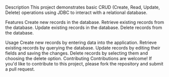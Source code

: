 Description
This project demonstrates basic CRUD (Create, Read, Update, Delete) operations using JDBC to interact with a relational database.

Features
Create new records in the database.
Retrieve existing records from the database.
Update existing records in the database.
Delete records from the database.

 Usage
Create new records by entering data into the application.
Retrieve existing records by querying the database.
Update records by editing their fields and saving the changes.
Delete records by selecting them and choosing the delete option.
Contributing
Contributions are welcome! If you'd like to contribute to this project, please fork the repository and submit a pull request.

